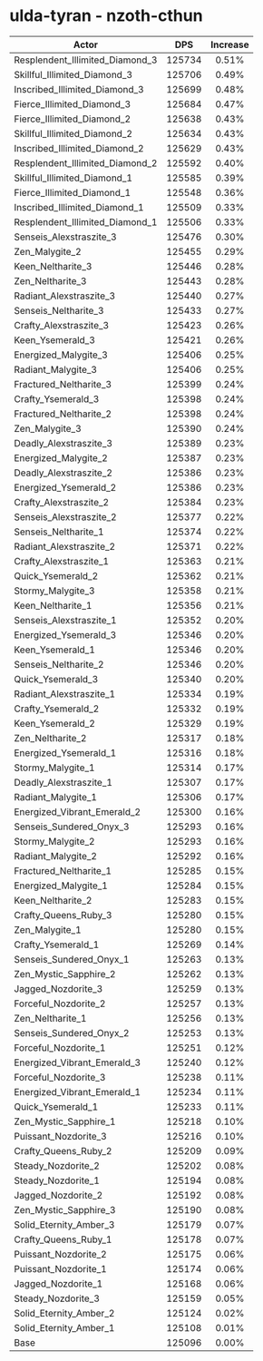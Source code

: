 # ulda-tyran - nzoth-cthun
| Actor | DPS | Increase |
|---|:---:|:---:|
|Resplendent_Illimited_Diamond_3|125734|0.51%|
|Skillful_Illimited_Diamond_3|125706|0.49%|
|Inscribed_Illimited_Diamond_3|125699|0.48%|
|Fierce_Illimited_Diamond_3|125684|0.47%|
|Fierce_Illimited_Diamond_2|125638|0.43%|
|Skillful_Illimited_Diamond_2|125634|0.43%|
|Inscribed_Illimited_Diamond_2|125629|0.43%|
|Resplendent_Illimited_Diamond_2|125592|0.40%|
|Skillful_Illimited_Diamond_1|125585|0.39%|
|Fierce_Illimited_Diamond_1|125548|0.36%|
|Inscribed_Illimited_Diamond_1|125509|0.33%|
|Resplendent_Illimited_Diamond_1|125506|0.33%|
|Senseis_Alexstraszite_3|125476|0.30%|
|Zen_Malygite_2|125455|0.29%|
|Keen_Neltharite_3|125446|0.28%|
|Zen_Neltharite_3|125443|0.28%|
|Radiant_Alexstraszite_3|125440|0.27%|
|Senseis_Neltharite_3|125433|0.27%|
|Crafty_Alexstraszite_3|125423|0.26%|
|Keen_Ysemerald_3|125421|0.26%|
|Energized_Malygite_3|125406|0.25%|
|Radiant_Malygite_3|125406|0.25%|
|Fractured_Neltharite_3|125399|0.24%|
|Crafty_Ysemerald_3|125398|0.24%|
|Fractured_Neltharite_2|125398|0.24%|
|Zen_Malygite_3|125390|0.24%|
|Deadly_Alexstraszite_3|125389|0.23%|
|Energized_Malygite_2|125387|0.23%|
|Deadly_Alexstraszite_2|125386|0.23%|
|Energized_Ysemerald_2|125386|0.23%|
|Crafty_Alexstraszite_2|125384|0.23%|
|Senseis_Alexstraszite_2|125377|0.22%|
|Senseis_Neltharite_1|125374|0.22%|
|Radiant_Alexstraszite_2|125371|0.22%|
|Crafty_Alexstraszite_1|125363|0.21%|
|Quick_Ysemerald_2|125362|0.21%|
|Stormy_Malygite_3|125358|0.21%|
|Keen_Neltharite_1|125356|0.21%|
|Senseis_Alexstraszite_1|125352|0.20%|
|Energized_Ysemerald_3|125346|0.20%|
|Keen_Ysemerald_1|125346|0.20%|
|Senseis_Neltharite_2|125346|0.20%|
|Quick_Ysemerald_3|125340|0.20%|
|Radiant_Alexstraszite_1|125334|0.19%|
|Crafty_Ysemerald_2|125332|0.19%|
|Keen_Ysemerald_2|125329|0.19%|
|Zen_Neltharite_2|125317|0.18%|
|Energized_Ysemerald_1|125316|0.18%|
|Stormy_Malygite_1|125314|0.17%|
|Deadly_Alexstraszite_1|125307|0.17%|
|Radiant_Malygite_1|125306|0.17%|
|Energized_Vibrant_Emerald_2|125300|0.16%|
|Senseis_Sundered_Onyx_3|125293|0.16%|
|Stormy_Malygite_2|125293|0.16%|
|Radiant_Malygite_2|125292|0.16%|
|Fractured_Neltharite_1|125285|0.15%|
|Energized_Malygite_1|125284|0.15%|
|Keen_Neltharite_2|125283|0.15%|
|Crafty_Queens_Ruby_3|125280|0.15%|
|Zen_Malygite_1|125280|0.15%|
|Crafty_Ysemerald_1|125269|0.14%|
|Senseis_Sundered_Onyx_1|125263|0.13%|
|Zen_Mystic_Sapphire_2|125262|0.13%|
|Jagged_Nozdorite_3|125259|0.13%|
|Forceful_Nozdorite_2|125257|0.13%|
|Zen_Neltharite_1|125256|0.13%|
|Senseis_Sundered_Onyx_2|125253|0.13%|
|Forceful_Nozdorite_1|125251|0.12%|
|Energized_Vibrant_Emerald_3|125240|0.12%|
|Forceful_Nozdorite_3|125238|0.11%|
|Energized_Vibrant_Emerald_1|125234|0.11%|
|Quick_Ysemerald_1|125233|0.11%|
|Zen_Mystic_Sapphire_1|125218|0.10%|
|Puissant_Nozdorite_3|125216|0.10%|
|Crafty_Queens_Ruby_2|125209|0.09%|
|Steady_Nozdorite_2|125202|0.08%|
|Steady_Nozdorite_1|125194|0.08%|
|Jagged_Nozdorite_2|125192|0.08%|
|Zen_Mystic_Sapphire_3|125190|0.08%|
|Solid_Eternity_Amber_3|125179|0.07%|
|Crafty_Queens_Ruby_1|125178|0.07%|
|Puissant_Nozdorite_2|125175|0.06%|
|Puissant_Nozdorite_1|125174|0.06%|
|Jagged_Nozdorite_1|125168|0.06%|
|Steady_Nozdorite_3|125159|0.05%|
|Solid_Eternity_Amber_2|125124|0.02%|
|Solid_Eternity_Amber_1|125108|0.01%|
|Base|125096|0.00%|
